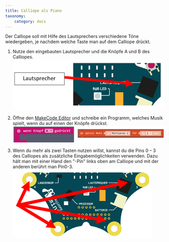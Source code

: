 ```yaml
---
title: Calliope als Piano
taxonomy:
    category: docs
---
```


Der Calliope soll mit Hilfe des Lautsprechers verschiedene Töne wiedergeben, je nachdem welche Taste man auf dem Calliope drückt.

1. Nutze den eingebauten Lautsprecher und die Knöpfe A und B des Calliopes.
![alt](./laut.png)

2. Öffne den [MakeCode Editor](https://makecode.calliope.cc/beta) und schreibe ein Programm, welches Musik spielt, wenn du auf einen der Knöpfe drückst.
![alt](./kombi.png)

3. Wenn du mehr als zwei Tasten nutzen willst, kannst du die Pins 0 – 3 des Calliopes als zusätzliche Eingabemöglichkeiten verwenden. Dazu hält man mit einer Hand den "-Pin" links oben am Calliope und mit der anderen berührt man Pin0-3.
![alt](./multibutton.png)

